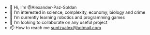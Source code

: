 - 👋 Hi, I’m @Alexander-Paz-Soldan
- 👀 I’m interested in science, complexity, economy, biology and crime
- 🌱 I’m currently learning robotics and programming games
- 💞️ I’m looking to collaborate on any useful project
- 📫 How to reach me suntzualex@hotmail.com

<!---
Alexander-Paz-Soldan/Alexander-Paz-Soldan is a ✨ special ✨ repository because its `README.md` (this file) appears on your GitHub profile.
You can click the Preview link to take a look at your changes.
--->
